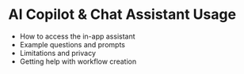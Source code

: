 # AI Copilot & Chat Assistant Usage

- How to access the in-app assistant
- Example questions and prompts
- Limitations and privacy
- Getting help with workflow creation
